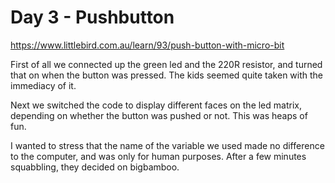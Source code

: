 # Day 3 - Pushbutton

https://www.littlebird.com.au/learn/93/push-button-with-micro-bit

First of all we connected up the green led and the 220R resistor, and turned
that on when the button was pressed. The kids seemed quite taken with the
immediacy of it.

Next we switched the code to display different faces on the led matrix,
depending on whether the button was pushed or not. This was heaps of fun.

I wanted to stress that the name of the variable we used made no difference to
the computer, and was only for human purposes. After a few minutes squabbling,
they decided on bigbamboo.
